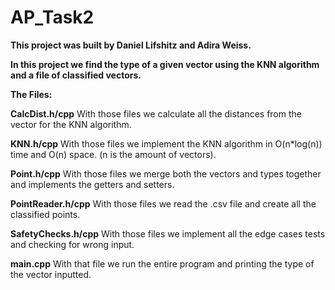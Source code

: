 # AP_Task2

**This project was built by Daniel Lifshitz and Adira Weiss.**

**In this project we find the type of a given vector using the KNN algorithm and a file of classified vectors.**

**The Files:**

**CalcDist.h/cpp**
With those files we calculate all the distances from the vector for the KNN algorithm.

**KNN.h/cpp**
With those files we implement the KNN algorithm in O(n*log(n)) time and O(n) space. (n is the amount of vectors).

**Point.h/cpp**
With those files we merge both the vectors and types together and implements the getters and setters.

**PointReader.h/cpp**
With those files we read the .csv file and create all the classified points.

**SafetyChecks.h/cpp**
With those files we implement all the edge cases tests and checking for wrong input.

**main.cpp**
With that file we run the entire program and printing the type of the vector inputted.



